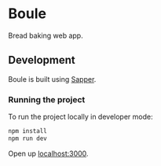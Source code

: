 # Boule

Bread baking web app.

## Development

Boule is built using [Sapper](https://github.com/sveltejs/sapper).

### Running the project

To run the project locally in developer mode:

```bash
npm install
npm run dev
```

Open up [localhost:3000](http://localhost:3000).
